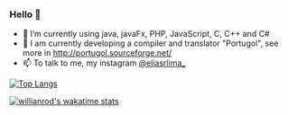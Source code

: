### Hello 👋


- 🌱 I’m currently using java, javaFx, PHP, JavaScript, C, C++ and C#
- 👯 I am currently developing a compiler and translator "Portugol", see more in http://portugol.sourceforge.net/
- 📫 To talk to me, my instagram <a href="https://www.instagram.com/eliasrlima_/">@eliasrlima_</a>

[![Top Langs](https://github-readme-stats.vercel.app/api/top-langs/?username=eliasrlima&hide=html&langs_count=20&layout=compact)](https://github.com/anuraghazra/github-readme-stats)

[![willianrod's wakatime stats](https://github-readme-stats.vercel.app/api/wakatime?username=eliasrlima&hide=html&langs_count=20&layout=compact)](https://github.com/anuraghazra/github-readme-stats)

